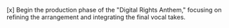 [x] Begin the production phase of the "Digital Rights Anthem," focusing on refining the arrangement and integrating the final vocal takes.